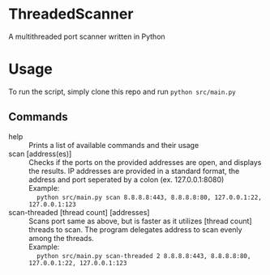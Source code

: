 # ThreadedScanner
A multithreaded port scanner written in Python

# Usage
To run the script, simply clone this repo and run `python src/main.py`

## Commands
<dl>
  <dt>help</dt>
  <dd>Prints a list of available commands and their usage</dd>
  <dt>scan [address(es)] </dt>
  <dd>Checks if the ports on the provided addresses are open, and displays the results. IP addresses are provided in a standard format, the address and port seperated by a colon (ex. 127.0.0.1:8080)<br>Example:<br> &nbsp;&nbsp;&nbsp;&nbsp;<code>python src/main.py scan 8.8.8.8:443, 8.8.8.8:80, 127.0.0.1:22, 127.0.0.1:123</code></dd>
  <dt>scan-threaded [thread count] [addresses]</dt>
  <dd>Scans port same as above, but is faster as it utilizes [thread count] threads to scan. The program delegates address to scan evenly among the threads.<br>Example:<br> &nbsp;&nbsp;&nbsp;&nbsp;<code>python src/main.py scan-threaded 2 8.8.8.8:443, 8.8.8.8:80, 127.0.0.1:22, 127.0.0.1:123</code></dd>
</dl>
